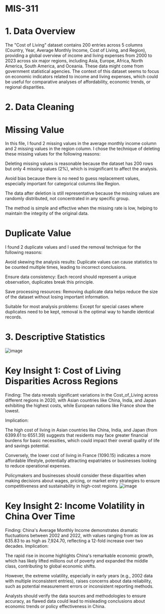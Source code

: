 # MIS-311
# 1. Data Overview 

The "Cost of Living" dataset contains 200 entries across 5 columns (Country, Year, Average Monthly Income, Cost of Living, and Region), providing a global overview of income and living expenses from 2000 to 2023 across six major regions, including Asia, Europe, Africa, North America, South America, and Oceania. These data might come from government statistical agencies. The context of this dataset seems to focus on economic indicators related to income and living expenses, which could be useful for comparative analyses of affordability, economic trends, or regional disparities.
# 2. Data Cleaning
# Missing Value
In this file, I found 2 missing values in the average monthly income column and 2 missing values in the region column. I chose the technique of deleting these missing values for the following reasons:

Deleting missing values is reasonable because the dataset has 200 rows but only 4 missing values (2%), which is insignificant to affect the analysis.

Avoid bias because there is no need to guess replacement values, especially important for categorical columns like Region.

The data after deletion is still representative because the missing values are randomly distributed, not concentrated in any specific group.

The method is simple and effective when the missing rate is low, helping to maintain the integrity of the original data.
# Duplicate Value
I found 2 duplicate values and I used the removal technique for the following reasons:

Avoid skewing the analysis results: Duplicate values can cause statistics to be counted multiple times, leading to incorrect conclusions.

Ensure data consistency: Each record should represent a unique observation, duplicates break this principle.

Save processing resources: Removing duplicate data helps reduce the size of the dataset without losing important information.

Suitable for most analysis problems: Except for special cases where duplicates need to be kept, removal is the optimal way to handle identical records.
# 3. Descriptive Statistics
![image](https://github.com/user-attachments/assets/f3e0e875-6dfd-40e3-a21e-e8e22f5de275)
# Key Insight 1: Cost of Living Disparities Across Regions

Finding: The data reveals significant variations in the Cost_of_Living across different regions in 2020, with Asian countries like China, India, and Japan exhibiting the highest costs, while European nations like France show the lowest.

Implication:

The high cost of living in Asian countries like China, India, and Japan (from 6399.61 to 6551.39) suggests that residents may face greater financial burdens for basic necessities, which could impact their overall quality of life and savings potential.

Conversely, the lower cost of living in France (1090.15) indicates a more affordable lifestyle, potentially attracting expatriates or businesses looking to reduce operational expenses.

Policymakers and businesses should consider these disparities when making decisions about wages, pricing, or market entry strategies to ensure competitiveness and sustainability in high-cost regions.
![image](https://github.com/user-attachments/assets/30fccc5a-aa20-4c14-9b85-a020cd25184f)

# Key Insight 2: Income Volatility in China Over Time

Finding: China's Average Monthly Income demonstrates dramatic fluctuations between 2002 and 2022, with values ranging from as low as 635.83 to as high as 7,924.70, reflecting a 12-fold increase over two decades.
Implication:

The rapid rise in income highlights China's remarkable economic growth, which has likely lifted millions out of poverty and expanded the middle class, contributing to global economic shifts.

However, the extreme volatility, especially in early years (e.g., 2002 data with multiple inconsistent entries), raises concerns about data reliability, such as potential measurement errors or inconsistent reporting methods.

Analysts should verify the data sources and methodologies to ensure accuracy, as flawed data could lead to misleading conclusions about economic trends or policy effectiveness in China.



